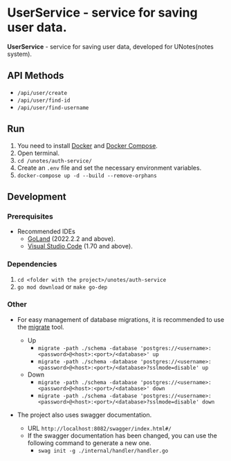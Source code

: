 # UserService - service for saving user data.

**UserService** - service for saving user data, developed for UNotes(notes system).

## API Methods

- `/api/user/create`
- `/api/user/find-id`
- `/api/user/find-username`

## Run

1) You need to install [Docker](https://docs.docker.com/get-docker)
   and [Docker Compose](https://docs.docker.com/compose/install).
2) Open terminal.
3) `cd /unotes/auth-service/`
4) Create an `.env` file and set the necessary environment variables.
5) `docker-compose up -d --build --remove-orphans`

## Development

### Prerequisites

- Recommended IDEs
    - [GoLand](https://www.jetbrains.com/go) (2022.2.2 and above).
    - [Visual Studio Code](https://code.visualstudio.com) (1.70 and above).

### Dependencies

1) `cd <folder with the project>/unotes/auth-service`
2) `go mod download` or `make go-dep`

### Other

- For easy management of database migrations, it is recommended to use
  the [migrate](https://github.com/golang-migrate/migrate) tool.
    - Up
        - `migrate -path ./schema -database 'postgres://<username>:<password>@<host>:<port>/<database>' up`
        - `migrate -path ./schema -database 'postgres://<username>:<password>@<host>:<port>/<database>?sslmode=disable' up`
    - Down
        - `migrate -path ./schema -database 'postgres://<username>:<password>@<host>:<port>/<database>' down`
        - `migrate -path ./schema -database 'postgres://<username>:<password>@<host>:<port>/<database>?sslmode=disable' down`

- The project also uses swagger documentation.
    - URL `http://localhost:8082/swagger/index.html#/`
    - If the swagger documentation has been changed, you can use the following command to generate a new one.
        - `swag init -g ./internal/handler/handler.go`
